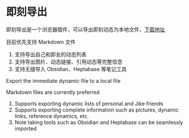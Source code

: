# 即刻导出

即刻导出是一个浏览器插件，可以导出即刻动态为本地文件，[下载地址](https://jike-export.wujieli.com/)

目前优先支持 Markdown 文件

1. 支持导出自己和即友的动态列表
2. 支持导出图片、动态链接、引用动态等完整信息
3. 支持无缝导入 Obsidian、Heptabase 等笔记工具

Export the immediate dynamic file to a local file

Markdown files are currently preferred

1. Supports exporting dynamic lists of personal and Jike friends
2. Supports exporting complete information such as pictures, dynamic links, reference dynamics, etc.
3. Note taking tools such as Obsidian and Heptabase can be seamlessly imported
